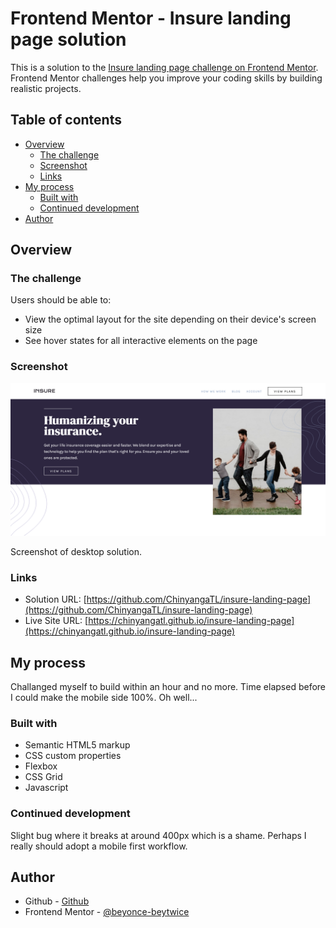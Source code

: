 # Frontend Mentor - Insure landing page solution

This is a solution to the [Insure landing page challenge on Frontend Mentor](https://www.frontendmentor.io/challenges/insure-landing-page-uTU68JV8). Frontend Mentor challenges help you improve your coding skills by building realistic projects. 

## Table of contents

- [Overview](#overview)
  - [The challenge](#the-challenge)
  - [Screenshot](#screenshot)
  - [Links](#links)
- [My process](#my-process)
  - [Built with](#built-with)
  - [Continued development](#continued-development)
- [Author](#author)

## Overview

### The challenge

Users should be able to:

- View the optimal layout for the site depending on their device's screen size
- See hover states for all interactive elements on the page

### Screenshot

![](./screenshot.png)

Screenshot of desktop solution. 


### Links

- Solution URL: [https://github.com/ChinyangaTL/insure-landing-page](https://github.com/ChinyangaTL/insure-landing-page)
- Live Site URL: [https://chinyangatl.github.io/insure-landing-page](https://chinyangatl.github.io/insure-landing-page)

## My process

Challanged myself to build within an hour and no more. Time elapsed before I could make the mobile side 100%. Oh well...

### Built with

- Semantic HTML5 markup
- CSS custom properties
- Flexbox
- CSS Grid
- Javascript

### Continued development

Slight bug where it breaks at around 400px which is a shame. Perhaps I really should adopt a mobile first workflow.

## Author

- Github - [Github](https://www.your-site.com)
- Frontend Mentor - [@beyonce-beytwice](https://www.frontendmentor.io/profile/beyonce-beytwice)
